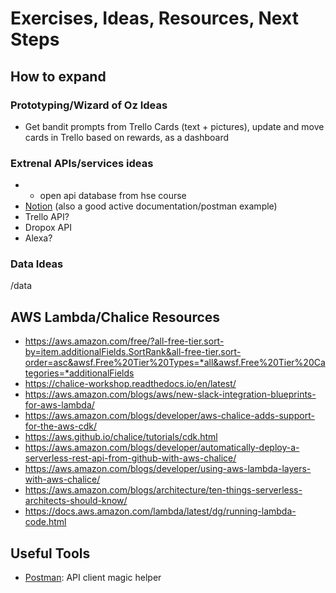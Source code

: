 # Exercises, Ideas, Resources, Next Steps

## How to expand

### Prototyping/Wizard of Oz Ideas

- Get bandit prompts from Trello Cards (text + pictures), update and move cards in Trello based on rewards, as a dashboard

### Extrenal APIs/services ideas

* + open api database from hse course
* [Notion](https://www.postman.com/notionhq/workspace/notion-s-public-api-workspace/request/15568543-cddcc0aa-d534-4744-b37a-ddf36dee7d8f) (also a good active documentation/postman example)
* Trello API?
* Dropox API
* Alexa?

### Data Ideas 
/data 


## AWS Lambda/Chalice Resources

* https://aws.amazon.com/free/?all-free-tier.sort-by=item.additionalFields.SortRank&all-free-tier.sort-order=asc&awsf.Free%20Tier%20Types=*all&awsf.Free%20Tier%20Categories=*additionalFields
* https://chalice-workshop.readthedocs.io/en/latest/
* https://aws.amazon.com/blogs/aws/new-slack-integration-blueprints-for-aws-lambda/
* https://aws.amazon.com/blogs/developer/aws-chalice-adds-support-for-the-aws-cdk/
* https://aws.github.io/chalice/tutorials/cdk.html
* https://aws.amazon.com/blogs/developer/automatically-deploy-a-serverless-rest-api-from-github-with-aws-chalice/
* https://aws.amazon.com/blogs/developer/using-aws-lambda-layers-with-aws-chalice/
* https://aws.amazon.com/blogs/architecture/ten-things-serverless-architects-should-know/
* https://docs.aws.amazon.com/lambda/latest/dg/running-lambda-code.html

## Useful Tools
* [Postman](https://www.getpostman.com/downloads/): API client magic helper